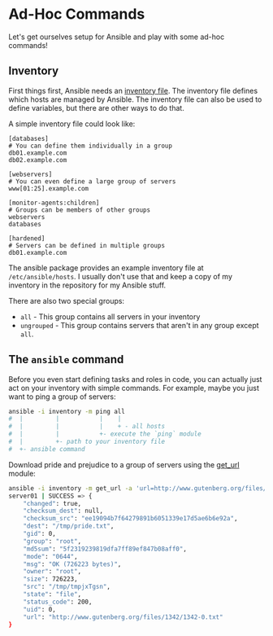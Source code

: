 # Ad-Hoc Commands

Let's get ourselves setup for Ansible and play with some ad-hoc commands!

## Inventory

First things first, Ansible needs an
[inventory file](http://docs.ansible.com/ansible/latest/intro_inventory.html).
The inventory file defines which hosts are managed by Ansible. The inventory
file can also be used to define variables, but there are other ways to do that.

A simple inventory file could look like:

```
[databases]
# You can define them individually in a group
db01.example.com
db02.example.com

[webservers]
# You can even define a large group of servers
www[01:25].example.com

[monitor-agents:children]
# Groups can be members of other groups
webservers
databases

[hardened]
# Servers can be defined in multiple groups
db01.example.com
```

The ansible package provides an example inventory file at `/etc/ansible/hosts`.
I usually don't use that and keep a copy of my inventory in the repository for
my Ansible stuff.

There are also two special groups:

* `all` - This group contains all servers in your inventory
* `ungrouped` - This group contains servers that aren't in any group except `all`.

## The `ansible` command

Before you even start defining tasks and roles in code, you can actually just
act on your inventory with simple commands. For example, maybe you just want
to ping a group of servers:

```bash
ansible -i inventory -m ping all
#  |         |           |    |
#  |         |           |    + - all hosts
#  |         |           +- execute the `ping` module
#  |         +- path to your inventory file
#  +- ansible command
```

Download pride and prejudice to a group of servers using the
[get_url](http://docs.ansible.com/ansible/latest/get_url_module.html) module:

```bash
ansible -i inventory -m get_url -a 'url=http://www.gutenberg.org/files/1342/1342-0.txt dest=/tmp/pride.txt' server01
server01 | SUCCESS => {
    "changed": true,
    "checksum_dest": null,
    "checksum_src": "ee19094b7f64279891b6051339e17d5ae6b6e92a",
    "dest": "/tmp/pride.txt",
    "gid": 0,
    "group": "root",
    "md5sum": "5f2319239819dfa7ff89ef847b08aff0",
    "mode": "0644",
    "msg": "OK (726223 bytes)",
    "owner": "root",
    "size": 726223,
    "src": "/tmp/tmpjxTgsn",
    "state": "file",
    "status_code": 200,
    "uid": 0,
    "url": "http://www.gutenberg.org/files/1342/1342-0.txt"
}
```

